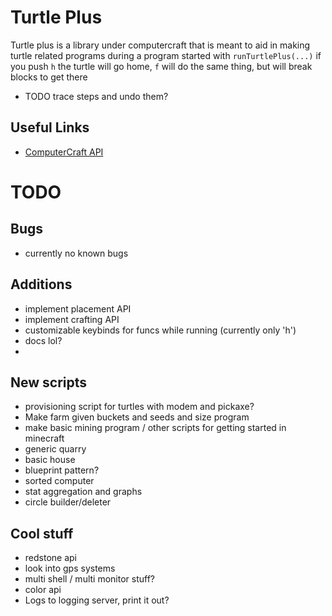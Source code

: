 # Turtle Plus
Turtle plus is a library under computercraft that is meant to aid in making turtle related programs
during a program started with `runTurtlePlus(...)` if you push `h` the turtle will go home, 
`f` will do the same thing, but will break blocks to get there
- TODO trace steps and undo them?

## Useful Links
- [ComputerCraft API](https://computercraft.info/wiki/Category:APIs)

# TODO
## Bugs
- currently no known bugs

## Additions
- implement placement API
- implement crafting API
- customizable keybinds for funcs while running (currently only 'h')
- docs lol?
- 
## New scripts
- provisioning script for turtles with modem and pickaxe?
- Make farm given buckets and seeds and size program
- make basic mining program / other scripts for getting started in minecraft
- generic quarry
- basic house
- blueprint pattern?
- sorted computer
- stat aggregation and graphs
- circle builder/deleter

## Cool stuff
- redstone api
- look into gps systems
- multi shell / multi monitor stuff?
- color api
- Logs to logging server, print it out?
